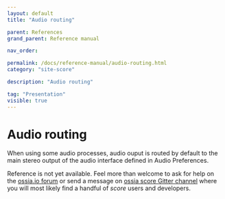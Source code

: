 ```yaml
---
layout: default
title: "Audio routing"

parent: References
grand_parent: Reference manual

nav_order: 

permalink: /docs/reference-manual/audio-routing.html
category: "site-score"

description: "Audio routing"

tag: "Presentation"
visible: true
---
```


# Audio routing
When using some audio processes, audio ouput is routed by default to the main stereo output of the audio interface defined in Audio Preferences.

Reference is not yet available. Feel more than welcome to ask for help on the [ossia.io forum](https://forum.ossia.io) or send a message on [ossia score Gitter channel](https://gitter.im/ossia/score) where you will most likely find a handful of *score* users and developers.
